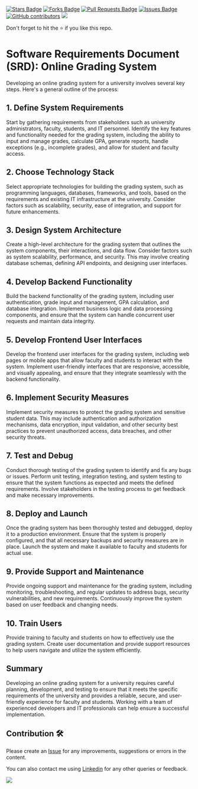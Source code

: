 <a href="https://github.com/drshahizan/software-engineering/stargazers"><img src="https://img.shields.io/github/stars/drshahizan/software-engineering" alt="Stars Badge"/></a>
<a href="https://github.com/drshahizan/software-engineering/network/members"><img src="https://img.shields.io/github/forks/drshahizan/software-engineering" alt="Forks Badge"/></a>
<a href="https://github.com/drshahizan/software-engineering/pulls"><img src="https://img.shields.io/github/issues-pr/drshahizan/software-engineering" alt="Pull Requests Badge"/></a>
<a href="https://github.com/drshahizan/software-engineering"><img src="https://img.shields.io/github/issues/drshahizan/software-engineering" alt="Issues Badge"/></a>
<a href="https://github.com/drshahizan/software-engineering/graphs/contributors"><img alt="GitHub contributors" src="https://img.shields.io/github/contributors/drshahizan/software-engineering?color=2b9348"></a>
![](https://visitor-badge.glitch.me/badge?page_id=drshahizan/software-engineering)

Don't forget to hit the :star: if you like this repo.

# Software Requirements Document (SRD): Online Grading System

Developing an online grading system for a university involves several key steps. Here's a general outline of the process:

## 1. Define System Requirements

Start by gathering requirements from stakeholders such as university administrators, faculty, students, and IT personnel. Identify the key features and functionality needed for the grading system, including the ability to input and manage grades, calculate GPA, generate reports, handle exceptions (e.g., incomplete grades), and allow for student and faculty access.

## 2. Choose Technology Stack

Select appropriate technologies for building the grading system, such as programming languages, databases, frameworks, and tools, based on the requirements and existing IT infrastructure at the university. Consider factors such as scalability, security, ease of integration, and support for future enhancements.

## 3. Design System Architecture

Create a high-level architecture for the grading system that outlines the system components, their interactions, and data flow. Consider factors such as system scalability, performance, and security. This may involve creating database schemas, defining API endpoints, and designing user interfaces.

## 4. Develop Backend Functionality

Build the backend functionality of the grading system, including user authentication, grade input and management, GPA calculation, and database integration. Implement business logic and data processing components, and ensure that the system can handle concurrent user requests and maintain data integrity.

## 5. Develop Frontend User Interfaces

Develop the frontend user interfaces for the grading system, including web pages or mobile apps that allow faculty and students to interact with the system. Implement user-friendly interfaces that are responsive, accessible, and visually appealing, and ensure that they integrate seamlessly with the backend functionality.

## 6. Implement Security Measures

Implement security measures to protect the grading system and sensitive student data. This may include authentication and authorization mechanisms, data encryption, input validation, and other security best practices to prevent unauthorized access, data breaches, and other security threats.

## 7. Test and Debug

Conduct thorough testing of the grading system to identify and fix any bugs or issues. Perform unit testing, integration testing, and system testing to ensure that the system functions as expected and meets the defined requirements. Involve stakeholders in the testing process to get feedback and make necessary improvements.

## 8. Deploy and Launch

Once the grading system has been thoroughly tested and debugged, deploy it to a production environment. Ensure that the system is properly configured, and that all necessary backups and security measures are in place. Launch the system and make it available to faculty and students for actual use.

## 9. Provide Support and Maintenance

Provide ongoing support and maintenance for the grading system, including monitoring, troubleshooting, and regular updates to address bugs, security vulnerabilities, and new requirements. Continuously improve the system based on user feedback and changing needs.

## 10. Train Users

Provide training to faculty and students on how to effectively use the grading system. Create user documentation and provide support resources to help users navigate and utilize the system efficiently.

## Summary

Developing an online grading system for a university requires careful planning, development, and testing to ensure that it meets the specific requirements of the university and provides a reliable, secure, and user-friendly experience for faculty and students. Working with a team of experienced developers and IT professionals can help ensure a successful implementation.


## Contribution 🛠️
Please create an [Issue](https://github.com/drshahizan/software-engineering/issues) for any improvements, suggestions or errors in the content.

You can also contact me using [Linkedin](https://www.linkedin.com/in/drshahizan/) for any other queries or feedback.

![](https://visitor-badge.glitch.me/badge?page_id=drshahizan)




